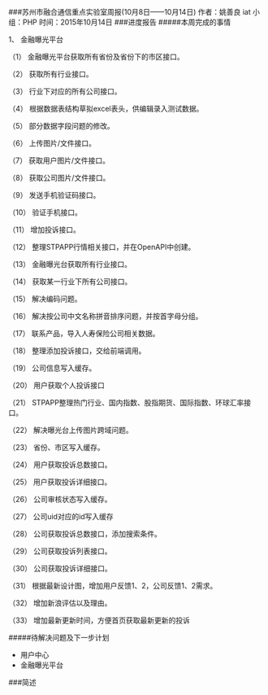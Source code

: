 ###苏州市融合通信重点实验室周报(10月8日——10月14日)
	作者：姚善良 iat                   小组：PHP                        时间：2015年10月14日
###进度报告
#####本周完成的事情


1、	金融曝光平台

（1）	金融曝光平台获取所有省份及省份下的市区接口。

（2）	获取所有行业接口。

（3）	行业下对应的所有公司接口。

（4）	根据数据表结构草拟excel表头，供编辑录入测试数据。

（5）	部分数据字段问题的修改。

（6）	上传图片/文件接口。

（7）	获取用户图片/文件接口。

（8）	获取公司图片/文件接口。

（9）	发送手机验证码接口。

（10）	验证手机接口。

（11）	增加投诉接口。

（12）	整理STPAPP行情相关接口，并在OpenAPI中创建。

（13）	金融曝光台获取所有行业接口。

（14）	获取某一行业下所有公司接口。

（15）	解决编码问题。

（16）	解决按公司中文名称拼音排序问题，并按首字母分组。

（17）	联系产品，导入人寿保险公司相关数据。

（18）	整理添加投诉接口，交给前端调用。

（19）	公司信息写入缓存。

（20）	用户获取个人投诉接口

（21）	STPAPP整理热门行业、国内指数、股指期货、国际指数、环球汇率接口。

（22）	解决曝光台上传图片跨域问题。

（23）	省份、市区写入缓存。

（24）	用户获取投诉总数接口。

（25）	用户获取投诉详细接口。

（26）	公司审核状态写入缓存。

（27）	公司uid对应的id写入缓存

（28）	公司获取投诉总数接口，添加搜索条件。

（29）	公司获取投诉列表接口。

（30）	公司获取投诉详细接口。

（31）	根据最新设计图，增加用户反馈1、2，公司反馈1、2需求。

（32）	增加新浪评估以及理由。

（33）	增加最新更新时间，方便首页获取最新更新的投诉

#####待解决问题及下一步计划
* 用户中心
* 金融曝光平台

###简述
